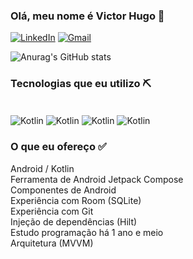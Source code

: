 ### Olá, meu nome é Victor Hugo 👋

[![LinkedIn](https://img.shields.io/badge/LinkedIn-0077B5?style=for-the-badge&logo=linkedin&logoColor=white)](https://www.linkedin.com/in/victor-hugo-40730b21b/)
[![Gmail](https://img.shields.io/badge/Gmail-D14836?style=for-the-badge&logo=gmail&logoColor=white)](mailto:vhugosoria2@gmail.com)


![Anurag's GitHub stats](https://github-readme-stats.vercel.app/api?username=victorstorres&show_icons=true&theme=radical)

### Tecnologias que eu utilizo ⛏️

<div style = "display: inline_block" ><br/>
    <img align="center" alt="Kotlin" src="https://img.shields.io/badge/Kotlin-0095D5?&style=for-the-badge&logo=kotlin&logoColor=white" >
    <img align="center" alt="Kotlin" src="https://img.shields.io/badge/Android_Studio-3DDC84?style=for-the-badge&logo=android-studio&logoColor=white" >
    <img align="center" alt="Kotlin" src="https://img.shields.io/badge/Android-3DDC84?style=for-the-badge&logo=android&logoColor=white" >
    <img align="center" alt="Kotlin" src="https://img.shields.io/badge/SQLite-07405E?style=for-the-badge&logo=sqlite&logoColor=white" >

<div >


###  O que eu ofereço ✅ 
Android / Kotlin <br/>
Ferramenta de Android Jetpack Compose<br/>
Componentes de Android<br/>
Experiência com Room (SQLite)<br/>
Experiência com Git<br/>
Injeção de dependências (Hilt)<br/>
Estudo programação há 1 ano e meio<br/>
Arquitetura (MVVM)  

